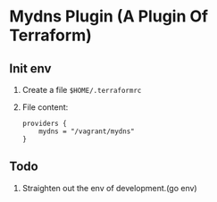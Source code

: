Mydns Plugin (A Plugin Of Terraform)
========

Init env
--------

1. Create a file `$HOME/.terraformrc`
2. File content:

    ```
    providers {
        mydns = "/vagrant/mydns"
    }
    ```

Todo
--------

1. Straighten out the env of development.(go env)
